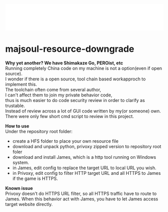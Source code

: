 ![](https://raw.githubusercontent.com/mhtvsSFrpHdE/contact-me/master/AboutIssue.svg)

# majsoul-resource-downgrade
**Why yet another? We have Shimakaze Go, PEROist, etc**  
Running completely China code on my machine is not a option(even if open source).  
I wonder if there is a open source, tool chain based workapproch to implement this.  
The toolchain often come from several author,  
I can't affect them to join my private behavior code,  
thus is much easier to do code security review in order to clarify as trustable.  
Instead of review across a lot of GUI code written by my(or someone) own.  
There were only few short cmd script to review in this project.  

**How to use**  
Under the repository root folder:  
- create a HFS folder to place your own resource file
- download and unpack python, privoxy zipped version to repository root foler
- download and install James, which is a http tool running on Windows system.
- in James, edit config to replace the target URL to local URL you wish.
- in Privoxy, edit config to filter HTTP target URL and all HTTPS to James if the game is HTTPS.

**Known issue**  
Privoxy doesn't do HTTPS URL filter, so all HTTPS traffic have to route to James.
When this behavior act with James, you have to let James access target website directly.  
